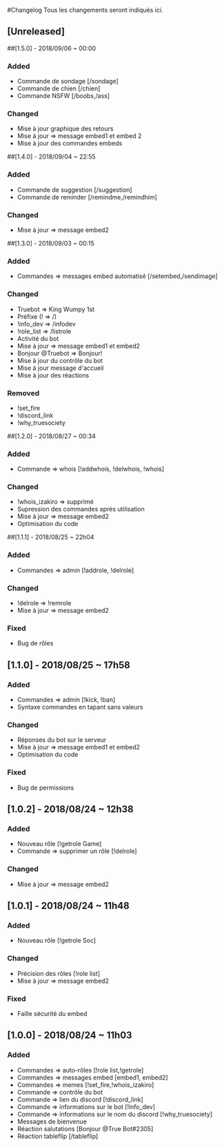 #Changelog
Tous les changements seront indiqués ici.

## [Unreleased]

##[1.5.0] - 2018/09/06 ~ 00:00
### Added
- Commande de sondage [/sondage]
- Commande de chien [/chien]
- Commande NSFW [/boobs,/ass]

### Changed
- Mise à jour graphique des retours
- Mise à jour => message embed1 et embed 2
- Mise à jour des commandes embeds

##[1.4.0] - 2018/09/04 ~ 22:55
### Added
- Commande de suggestion [/suggestion]
- Commande de reminder [/remindme,/remindhim]

### Changed
- Mise à jour => message embed2

##[1.3.0] - 2018/09/03 ~ 00:15
### Added
- Commandes => messages embed automatisé [/setembed,/sendimage]

### Changed
- Truebot => King Wumpy 1st
- Préfixe (! => /)
- !info_dev => /infodev
- !role_list => /listrole
- Activité du bot
- Mise à jour => message embed1 et embed2
- Bonjour @Truebot => Bonjour!
- Mise à jour du contrôle du bot
- Mise à jour message d'accueil
- Mise à jour des réactions

### Removed
- !set_fire
- !discord_link
- !why_truesociety

##[1.2.0] - 2018/08/27 ~ 00:34
### Added
- Commande => whois [!addwhois, !delwhois, !whois]

### Changed
- !whois_izakiro => supprimé
- Supression des commandes après utilisation
- Mise à jour => message embed2
- Optimisation du code

##[1.1.1] - 2018/08/25 ~ 22h04
### Added
- Commandes => admin [!addrole, !delrole]

### Changed
- !delrole => !remrole
- Mise à jour => message embed2

### Fixed
- Bug de rôles

## [1.1.0] - 2018/08/25 ~ 17h58
### Added
- Commandes => admin [!kick, !ban]
- Syntaxe commandes en tapant sans valeurs

### Changed
- Réponses du bot sur le serveur
- Mise à jour => message embed1 et embed2
- Optimisation du code

### Fixed
- Bug de permissions

## [1.0.2] - 2018/08/24 ~ 12h38
### Added
- Nouveau rôle [!getrole Game]
- Commande => supprimer un rôle [!delrole]

### Changed
- Mise à jour => message embed2

## [1.0.1] - 2018/08/24 ~ 11h48
### Added
- Nouveau rôle [!getrole Soc]

### Changed
- Précision des rôles [!role list]
- Mise à jour => message embed2

### Fixed
- Faille sécurité du embed

## [1.0.0] - 2018/08/24 ~ 11h03
### Added
- Commandes => auto-rôles [!role list,!getrole]
- Commandes => messages embed [embed1, embed2]
- Commandes => memes [!set_fire,!whois_izakiro]
- Commande => contrôle du bot
- Commande => lien du discord [!discord_link]
- Commande => informations sur le bot [!info_dev]
- Commande => informations sur le nom du discord [!why_truesociety]
- Messages de bienvenue
- Réaction salutations [Bonjour @True Bot#2305]
- Réaction tableflip [/tableflip]
